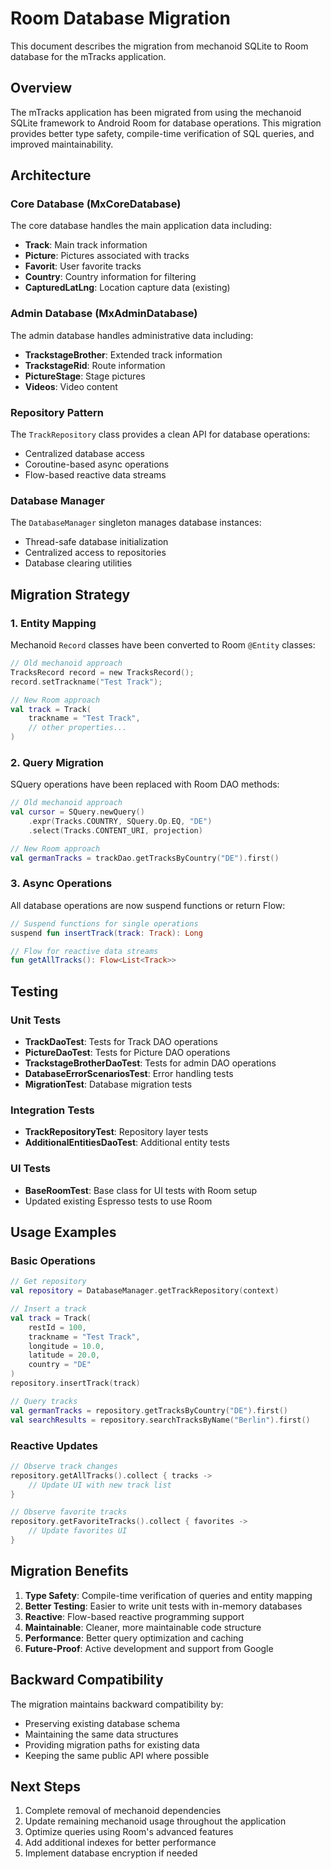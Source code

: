 # Room Database Migration

This document describes the migration from mechanoid SQLite to Room database for the mTracks application.

## Overview

The mTracks application has been migrated from using the mechanoid SQLite framework to Android Room for database operations. This migration provides better type safety, compile-time verification of SQL queries, and improved maintainability.

## Architecture

### Core Database (MxCoreDatabase)
The core database handles the main application data including:
- **Track**: Main track information
- **Picture**: Pictures associated with tracks
- **Favorit**: User favorite tracks
- **Country**: Country information for filtering
- **CapturedLatLng**: Location capture data (existing)

### Admin Database (MxAdminDatabase)
The admin database handles administrative data including:
- **TrackstageBrother**: Extended track information
- **TrackstageRid**: Route information
- **PictureStage**: Stage pictures
- **Videos**: Video content

### Repository Pattern
The `TrackRepository` class provides a clean API for database operations:
- Centralized database access
- Coroutine-based async operations
- Flow-based reactive data streams

### Database Manager
The `DatabaseManager` singleton manages database instances:
- Thread-safe database initialization
- Centralized access to repositories
- Database clearing utilities

## Migration Strategy

### 1. Entity Mapping
Mechanoid `Record` classes have been converted to Room `@Entity` classes:
```kotlin
// Old mechanoid approach
TracksRecord record = new TracksRecord();
record.setTrackname("Test Track");

// New Room approach
val track = Track(
    trackname = "Test Track",
    // other properties...
)
```

### 2. Query Migration
SQuery operations have been replaced with Room DAO methods:
```kotlin
// Old mechanoid approach
val cursor = SQuery.newQuery()
    .expr(Tracks.COUNTRY, SQuery.Op.EQ, "DE")
    .select(Tracks.CONTENT_URI, projection)

// New Room approach
val germanTracks = trackDao.getTracksByCountry("DE").first()
```

### 3. Async Operations
All database operations are now suspend functions or return Flow:
```kotlin
// Suspend functions for single operations
suspend fun insertTrack(track: Track): Long

// Flow for reactive data streams
fun getAllTracks(): Flow<List<Track>>
```

## Testing

### Unit Tests
- **TrackDaoTest**: Tests for Track DAO operations
- **PictureDaoTest**: Tests for Picture DAO operations
- **TrackstageBrotherDaoTest**: Tests for admin DAO operations
- **DatabaseErrorScenariosTest**: Error handling tests
- **MigrationTest**: Database migration tests

### Integration Tests
- **TrackRepositoryTest**: Repository layer tests
- **AdditionalEntitiesDaoTest**: Additional entity tests

### UI Tests
- **BaseRoomTest**: Base class for UI tests with Room setup
- Updated existing Espresso tests to use Room

## Usage Examples

### Basic Operations
```kotlin
// Get repository
val repository = DatabaseManager.getTrackRepository(context)

// Insert a track
val track = Track(
    restId = 100,
    trackname = "Test Track",
    longitude = 10.0,
    latitude = 20.0,
    country = "DE"
)
repository.insertTrack(track)

// Query tracks
val germanTracks = repository.getTracksByCountry("DE").first()
val searchResults = repository.searchTracksByName("Berlin").first()
```

### Reactive Updates
```kotlin
// Observe track changes
repository.getAllTracks().collect { tracks ->
    // Update UI with new track list
}

// Observe favorite tracks
repository.getFavoriteTracks().collect { favorites ->
    // Update favorites UI
}
```

## Migration Benefits

1. **Type Safety**: Compile-time verification of queries and entity mapping
2. **Better Testing**: Easier to write unit tests with in-memory databases
3. **Reactive**: Flow-based reactive programming support
4. **Maintainable**: Cleaner, more maintainable code structure
5. **Performance**: Better query optimization and caching
6. **Future-Proof**: Active development and support from Google

## Backward Compatibility

The migration maintains backward compatibility by:
- Preserving existing database schema
- Maintaining the same data structures
- Providing migration paths for existing data
- Keeping the same public API where possible

## Next Steps

1. Complete removal of mechanoid dependencies
2. Update remaining mechanoid usage throughout the application
3. Optimize queries using Room's advanced features
4. Add additional indexes for better performance
5. Implement database encryption if needed